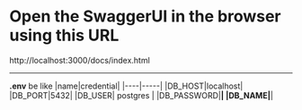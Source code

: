 # Open the SwaggerUI in the browser using this URL

http://localhost:3000/docs/index.html

___
**.env** be like
|name|credential|
|----|-----|
|DB_HOST|localhost|  
|DB_PORT|5432|
|DB_USER| postgres | 
|DB_PASSWORD|******|
|DB_NAME|******|
